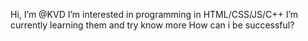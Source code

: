 

   Hi, I’m @KVD
  I’m interested in programming in HTML/CSS/JS/C++
  I’m currently learning them and try know more
  How can i be successful?

